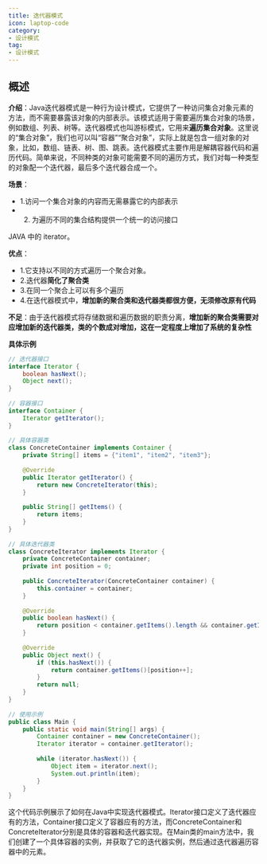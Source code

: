 ```yaml
---
title: 迭代器模式
icon: laptop-code
category:
- 设计模式
tag:
- 设计模式
---
```


## 概述

**介绍**：Java迭代器模式是一种行为设计模式，它提供了一种访问集合对象元素的方法，而不需要暴露该对象的内部表示。该模式适用于需要遍历集合对象的场景，例如数组、列表、树等。迭代器模式也叫游标模式，它用来**遍历集合对象**。这里说的“集合对象”，我们也可以叫“容器”“聚合对象”，实际上就是包含一组对象的对象，比如，数组、链表、树、图、跳表。迭代器模式主要作用是解耦容器代码和遍历代码。简单来说，不同种类的对象可能需要不同的遍历方式，我们对每一种类型的对象配一个迭代器，最后多个迭代器合成一个。

**场景**：
* 1.访问一个集合对象的内容而无需暴露它的内部表示
* 2. 为遍历不同的集合结构提供一个统一的访问接口

JAVA 中的 iterator。

**优点**：
* 1.它支持以不同的方式遍历一个聚合对象。
* 2.迭代器**简化了聚合类**
* 3.在同一个聚合上可以有多个遍历
* 4.在迭代器模式中，**增加新的聚合类和迭代器类都很方便，无须修改原有代码**

**不足**：由于迭代器模式将存储数据和遍历数据的职责分离，**增加新的聚合类需要对应增加新的迭代器类，类的个数成对增加，这在一定程度上增加了系统的复杂性**

**具体示例**

```java
// 迭代器接口
interface Iterator {
    boolean hasNext();
    Object next();
}
 
// 容器接口
interface Container {
    Iterator getIterator();
}
 
// 具体容器类
class ConcreteContainer implements Container {
    private String[] items = {"item1", "item2", "item3"};
 
    @Override
    public Iterator getIterator() {
        return new ConcreteIterator(this);
    }
 
    public String[] getItems() {
        return items;
    }
}
 
// 具体迭代器类
class ConcreteIterator implements Iterator {
    private ConcreteContainer container;
    private int position = 0;
 
    public ConcreteIterator(ConcreteContainer container) {
        this.container = container;
    }
 
    @Override
    public boolean hasNext() {
        return position < container.getItems().length && container.getItems()[position] != null;
    }
 
    @Override
    public Object next() {
        if (this.hasNext()) {
            return container.getItems()[position++];
        }
        return null;
    }
}
 
// 使用示例
public class Main {
    public static void main(String[] args) {
        Container container = new ConcreteContainer();
        Iterator iterator = container.getIterator();
 
        while (iterator.hasNext()) {
            Object item = iterator.next();
            System.out.println(item);
        }
    }
}
```
这个代码示例展示了如何在Java中实现迭代器模式。Iterator接口定义了迭代器应有的方法，Container接口定义了容器应有的方法，而ConcreteContainer和ConcreteIterator分别是具体的容器和迭代器实现。在Main类的main方法中，我们创建了一个具体容器的实例，并获取了它的迭代器实例，然后通过迭代器遍历容器中的元素。


